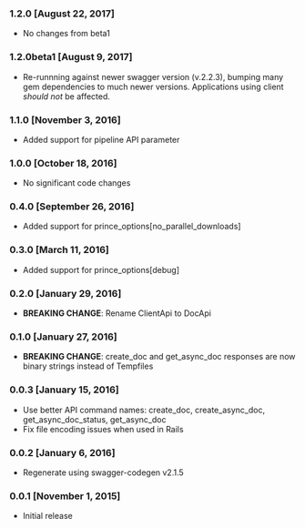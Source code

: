 ### 1.2.0 [August 22, 2017]
* No changes from beta1

### 1.2.0beta1 [August 9, 2017]
* Re-runnning against newer swagger version (v.2.2.3), bumping many gem dependencies to much newer versions. Applications using client *should not* be affected.

### 1.1.0 [November 3, 2016]
* Added support for pipeline API parameter

### 1.0.0 [October 18, 2016]
* No significant code changes

### 0.4.0 [September 26, 2016]
* Added support for prince_options[no_parallel_downloads]

### 0.3.0 [March 11, 2016]
* Added support for prince_options[debug]

### 0.2.0 [January 29, 2016]
* **BREAKING CHANGE**: Rename ClientApi to DocApi

### 0.1.0 [January 27, 2016]
* **BREAKING CHANGE**: create_doc and get_async_doc responses are now binary strings instead of Tempfiles

### 0.0.3 [January 15, 2016]
* Use better API command names: create_doc, create_async_doc, get_async_doc_status, get_async_doc
* Fix file encoding issues when used in Rails

### 0.0.2 [January 6, 2016]
* Regenerate using swagger-codegen v2.1.5

### 0.0.1 [November 1, 2015]
* Initial release
